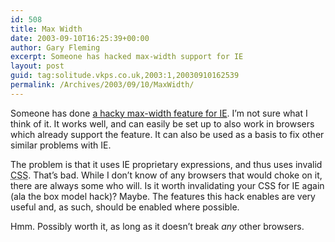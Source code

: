 ```yaml
---
id: 508
title: Max Width
date: 2003-09-10T16:25:39+00:00
author: Gary Fleming
excerpt: Someone has hacked max-width support for IE
layout: post
guid: tag:solitude.vkps.co.uk,2003:1,20030910162539
permalink: /Archives/2003/09/10/MaxWidth/
---
```

Someone has done [a hacky max-width feature for <acronym title="Internet Explorer">IE</acronym>](http://www.svendtofte.com/code/max_width_in_ie/). I&#8217;m not sure what I think of it. It works well, and can easily be set up to also work in browsers which already support the feature. It can also be used as a basis to fix other similar problems with IE.

The problem is that it uses IE proprietary expressions, and thus uses invalid <acronym title="Cascading Style Sheets">CSS</acronym>. That&#8217;s bad. While I don&#8217;t know of any browsers that would choke on it, there are always some who will. Is it worth invalidating your CSS for IE again (ala the box model hack)? Maybe. The features this hack enables are very useful and, as such, should be enabled where possible.

Hmm. Possibly worth it, as long as it doesn&#8217;t break _any_ other browsers.
